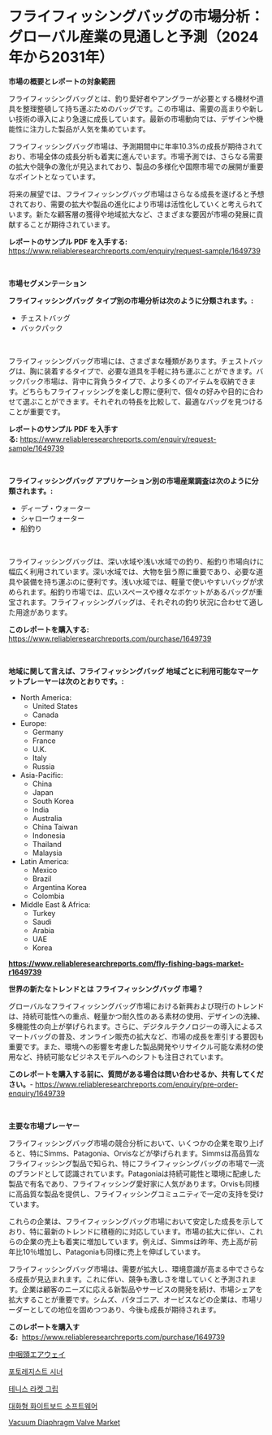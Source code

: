 <p><h1>フライフィッシングバッグの市場分析：グローバル産業の見通しと予測（2024年から2031年）</h1></p><p><strong>市場の概要とレポートの対象範囲</strong></p>
<p><p>フライフィッシングバッグとは、釣り愛好者やアングラーが必要とする機材や道具を整理整頓して持ち運ぶためのバッグです。この市場は、需要の高まりや新しい技術の導入により急速に成長しています。最新の市場動向では、デザインや機能性に注力した製品が人気を集めています。</p><p>フライフィッシングバッグ市場は、予測期間中に年率10.3%の成長が期待されており、市場全体の成長分析も着実に進んでいます。市場予測では、さらなる需要の拡大や競争の激化が見込まれており、製品の多様化や国際市場での展開が重要なポイントとなっています。</p><p>将来の展望では、フライフィッシングバッグ市場はさらなる成長を遂げると予想されており、需要の拡大や製品の進化により市場は活性化していくと考えられています。新たな顧客層の獲得や地域拡大など、さまざまな要因が市場の発展に貢献することが期待されています。</p></p>
<p><strong>レポートのサンプル PDF を入手する:</strong> <a href="https://www.reliableresearchreports.com/enquiry/request-sample/1649739">https://www.reliableresearchreports.com/enquiry/request-sample/1649739</a></p>
<p>&nbsp;</p>
<p><strong>市場セグメンテーション</strong></p>
<p><strong>フライフィッシングバッグ タイプ別の市場分析は次のように分類されます。:</strong></p>
<p><ul><li>チェストバッグ</li><li>バックパック</li></ul></p>
<p>&nbsp;</p>
<p><p>フライフィッシングバッグ市場には、さまざまな種類があります。チェストバッグは、胸に装着するタイプで、必要な道具を手軽に持ち運ぶことができます。バックパック市場は、背中に背負うタイプで、より多くのアイテムを収納できます。どちらもフライフィッシングを楽しむ際に便利で、個々の好みや目的に合わせて選ぶことができます。それぞれの特長を比較して、最適なバッグを見つけることが重要です。</p></p>
<p><strong>レポートのサンプル PDF を入手する:</strong>&nbsp;<a href="https://www.reliableresearchreports.com/enquiry/request-sample/1649739">https://www.reliableresearchreports.com/enquiry/request-sample/1649739</a></p>
<p>&nbsp;</p>
<p><strong> フライフィッシングバッグ アプリケーション別の市場産業調査は次のように分類されます。:</strong></p>
<p><ul><li>ディープ・ウォーター</li><li>シャローウォーター</li><li>船釣り</li></ul></p>
<p>&nbsp;</p>
<p><p>フライフィッシングバッグは、深い水域や浅い水域での釣り、船釣り市場向けに幅広く利用されています。深い水域では、大物を狙う際に重要であり、必要な道具や装備を持ち運ぶのに便利です。浅い水域では、軽量で使いやすいバッグが求められます。船釣り市場では、広いスペースや様々なポケットがあるバッグが重宝されます。フライフィッシングバッグは、それぞれの釣り状況に合わせて適した用途があります。</p></p>
<p><strong>このレポートを購入する:</strong>&nbsp; <a href="https://www.reliableresearchreports.com/purchase/1649739">https://www.reliableresearchreports.com/purchase/1649739</a></p>
<p>&nbsp;</p>
<p><strong>地域に関して言えば、フライフィッシングバッグ 地域ごとに利用可能なマーケットプレーヤーは次のとおりです。:</strong></p>
<p><ul>
    <li>
        North America:
        <ul>
            <li>United States</li>
            <li>Canada</li>
        </ul>
    </li>
    <li>
        Europe:
        <ul>
            <li>Germany</li>
            <li>France</li>
            <li>U.K.</li>
            <li>Italy</li>
            <li>Russia</li>
        </ul>
    </li>
    <li>
        Asia-Pacific:
        <ul>
            <li>China</li>
            <li>Japan</li>
            <li>South Korea</li>
            <li>India</li>
            <li>Australia</li>
            <li>China Taiwan</li>
            <li>Indonesia</li>
            <li>Thailand</li>
            <li>Malaysia</li>
        </ul>
    </li>
    <li>
        Latin America:
        <ul>
            <li>Mexico</li>
            <li>Brazil</li>
            <li>Argentina Korea</li>
            <li>Colombia</li>
        </ul>
    </li>
    <li>
        Middle East & Africa:
        <ul>
            <li>Turkey</li>
            <li>Saudi</li>
            <li>Arabia</li>
            <li>UAE</li>
            <li>Korea</li>
        </ul>
    </li>
    </ul></p>
<p><strong><a href="https://www.reliableresearchreports.com/fly-fishing-bags-market-r1649739">https://www.reliableresearchreports.com/fly-fishing-bags-market-r1649739</a></strong>&nbsp;</p>
<p><strong>世界の新たなトレンドとは フライフィッシングバッグ 市場？</strong></p>
<p><p>グローバルなフライフィッシングバッグ市場における新興および現行のトレンドは、持続可能性への重点、軽量かつ耐久性のある素材の使用、デザインの洗練、多機能性の向上が挙げられます。さらに、デジタルテクノロジーの導入によるスマートバッグの普及、オンライン販売の拡大など、市場の成長を牽引する要因も重要です。また、環境への影響を考慮した製品開発やリサイクル可能な素材の使用など、持続可能なビジネスモデルへのシフトも注目されています。</p></p>
<p><strong>このレポートを購入する前に、質問がある場合は問い合わせるか、共有してください。</strong>- <a href="https://www.reliableresearchreports.com/enquiry/pre-order-enquiry/1649739">https://www.reliableresearchreports.com/enquiry/pre-order-enquiry/1649739</a></p>
<p>&nbsp;</p>
<p><strong>主要な市場プレーヤー</strong></p>
<p><p>フライフィッシングバッグ市場の競合分析において、いくつかの企業を取り上げると、特にSimms、Patagonia、Orvisなどが挙げられます。Simmsは高品質なフライフィッシング製品で知られ、特にフライフィッシングバッグの市場で一流のブランドとして認識されています。Patagoniaは持続可能性と環境に配慮した製品で有名であり、フライフィッシング愛好家に人気があります。Orvisも同様に高品質な製品を提供し、フライフィッシングコミュニティで一定の支持を受けています。</p><p>これらの企業は、フライフィッシングバッグ市場において安定した成長を示しており、特に最新のトレンドに積極的に対応しています。市場の拡大に伴い、これらの企業の売上も着実に増加しています。例えば、Simmsは昨年、売上高が前年比10％増加し、Patagoniaも同様に売上を伸ばしています。</p><p>フライフィッシングバッグ市場は、需要が拡大し、環境意識が高まる中でさらなる成長が見込まれます。これに伴い、競争も激しさを増していくと予測されます。企業は顧客のニーズに応える新製品やサービスの開発を続け、市場シェアを拡大することが重要です。シムズ、パタゴニア、オービスなどの企業は、市場リーダーとしての地位を固めつつあり、今後も成長が期待されます。</p></p>
<p><strong>このレポートを購入する:</strong>&nbsp;&nbsp;<a href="https://www.reliableresearchreports.com/purchase/1649739">https://www.reliableresearchreports.com/purchase/1649739</a></p>
<p><p><a href="https://medium.com/@fosterfahey38/%E5%8F%A3%E5%92%BD%E9%A0%AD%E6%B0%97%E9%81%93%E5%B8%82%E5%A0%B4%E8%AA%BF%E6%9F%BB%E3%83%AC%E3%83%9D%E3%83%BC%E3%83%88-%E3%81%9D%E3%81%AE%E6%AD%B4%E5%8F%B2%E3%81%8A%E3%82%88%E3%81%B32031%E5%B9%B4%E3%81%8B%E3%82%892031%E5%B9%B4%E3%81%BE%E3%81%A7%E3%81%AE%E4%BA%88%E6%B8%AC-f0ff66d761a9">中咽頭エアウェイ</a></p><p><a href="https://github.com/sammyUltyylrich9067856/Market-Research-Report-List-1/blob/main/238011126325.md">포토레지스트 시너</a></p><p><a href="https://medium.com/@sillysally687568/%ED%85%8C%EB%8B%88%EC%8A%A4-%EB%9D%BC%EC%BC%93-%EA%B7%B8%EB%A6%BD-%EC%8B%9C%EC%9E%A5-%EA%B7%9C%EB%AA%A8-%EB%B0%8F-%EC%8B%9C%EC%9E%A5-%EB%8F%99%ED%96%A5-%EC%99%84%EC%A0%84%ED%95%9C-%EC%82%B0%EC%97%85-%EA%B0%9C%EC%9A%94-2024%EB%85%84%EB%B6%80%ED%84%B0-2031%EB%85%84%EA%B9%8C%EC%A7%80-9a972097ff26">테니스 라켓 그립</a></p><p><a href="https://github.com/Elenrrera7685/Market-Research-Report-List-1/blob/main/435191226324.md">대화형 화이트보드 소프트웨어</a></p><p><a href="https://github.com/Whitneyboyettebo9kiw7yr13/Market-Research-Report-List-2/blob/main/vacuum-diaphragm-valve-market.md">Vacuum Diaphragm Valve Market</a></p></p>